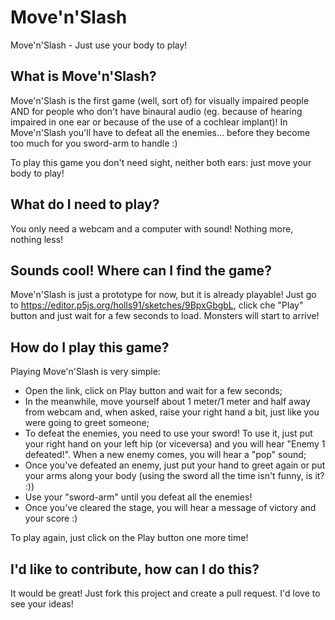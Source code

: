 # Move'n'Slash
Move'n'Slash - Just use your body to play!


## What is Move'n'Slash?
Move'n'Slash is the first game (well, sort of) for visually impaired people AND for people who don't have binaural audio (eg. because of hearing impaired in one ear or because of the use of a cochlear implant)!
In Move'n'Slash you'll have to defeat all the enemies... before they become too much for you sword-arm to handle :)

To play this game you don't need sight, neither both ears: just move your body to play!


## What do I need to play?
You only need a webcam and a computer with sound! Nothing more, nothing less!


## Sounds cool! Where can I find the game?
Move'n'Slash is just a prototype for now, but it is already playable! Just go to https://editor.p5js.org/holls91/sketches/9BpxGbgbL, click che "Play" button and just wait for a few seconds to load. Monsters will start to arrive!


## How do I play this game?
Playing Move'n'Slash is very simple:

- Open the link, click on Play button and wait for a few seconds;
- In the meanwhile, move yourself about 1 meter/1 meter and half away from webcam and, when asked, raise your right hand a bit, just like you were going to greet someone;
- To defeat the enemies, you need to use your sword! To use it, just put your right hand on your left hip (or viceversa) and you will hear "Enemy 1 defeated!". When a new enemy comes, you will hear a "pop" sound;
- Once you've defeated an enemy, just put your hand to greet again or put your arms along your body (using the sword all the time isn't funny, is it? :))
- Use your "sword-arm" until you defeat all the enemies! 
- Once you've cleared the stage, you will hear a message of victory and your score :)

To play again, just click on the Play button one more time!

## I'd like to contribute, how can I do this?
It would be great! Just fork this project and create a pull request. I'd love to see your ideas!
